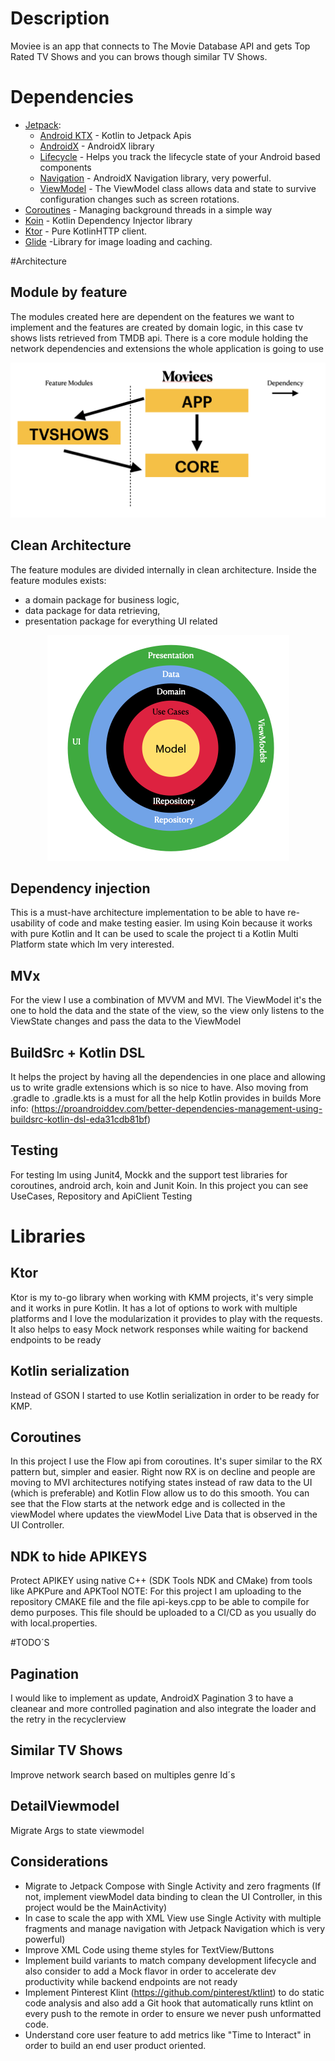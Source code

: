 # Description
Moviee is an app that connects to The Movie Database API and gets Top Rated TV Shows and you can brows though similar
TV Shows.

# Dependencies

-   [Jetpack](https://developer.android.com/jetpack):
    -   [Android KTX](https://developer.android.com/kotlin/ktx.html) - Kotlin to Jetpack Apis
    -   [AndroidX](https://developer.android.com/jetpack/androidx) - AndroidX library
    -   [Lifecycle](https://developer.android.com/topic/libraries/architecture/lifecycle) - Helps you track the lifecycle state of your Android based components
    -   [Navigation](https://developer.android.com/guide/navigation/) - AndroidX Navigation library, very powerful.
    -   [ViewModel](https://developer.android.com/topic/libraries/architecture/viewmodel) - The ViewModel class allows data and state to survive configuration
        changes such as screen rotations.
-   [Coroutines](https://kotlinlang.org/docs/reference/coroutines-overview.html) - Managing background threads in a simple way
-   [Koin](https://insert-koin.io/) - Kotlin Dependency Injector library
-   [Ktor](https://ktor.io/docs/welcome.html) - Pure KotlinHTTP client.
-   [Glide](https://bumptech.github.io/glide/) -Library for image loading and caching.

#Architecture

## Module by feature
The modules created here are dependent on the features we want to implement and the features
are created by domain logic, in this case tv shows lists retrieved from TMDB api.
There is a core module holding the network dependencies and extensions the whole application is
going to use

<p align="center">
 <img src="resources/architecture-dependency.png">
</p>


## Clean Architecture
The feature modules are divided internally in clean architecture. Inside the feature modules exists:
- a domain package for business logic,
- data package for data retrieving,
- presentation package for everything UI related

<p align="center">
 <img src="resources/clean-architecture.png">
</p>

## Dependency injection
This is a must-have architecture implementation to be able to have re-usability of code and make testing easier.
Im using Koin because it works with pure Kotlin and
It can be used to scale the project ti a Kotlin Multi Platform state which Im very interested.

## MVx
For the view I use a combination of MVVM and MVI. The ViewModel it's the one to hold the data
and the state of the view, so the view only listens to the ViewState changes and pass the data
to the ViewModel

## BuildSrc + Kotlin DSL
It helps the project by having all the dependencies in one place and allowing us to write gradle
extensions which is so nice to have. Also moving from .gradle to .gradle.kts is a must for all the
help Kotlin provides in builds
More info: (https://proandroiddev.com/better-dependencies-management-using-buildsrc-kotlin-dsl-eda31cdb81bf)

## Testing
For testing Im using Junit4, Mockk and the support test libraries for coroutines, android arch, koin and Junit Koin.
In this project you can see UseCases, Repository and ApiClient Testing

# Libraries

## Ktor
Ktor is my to-go library when working with KMM projects, it's very simple and it works in pure
Kotlin. It has a lot of options to work with multiple platforms and I love the modularization it
provides to play with the requests.
It also helps to easy Mock network responses while waiting for backend endpoints to be ready

## Kotlin serialization
Instead of GSON I started to use Kotlin serialization in order to be ready for KMP.

## Coroutines
In this project I use the Flow api from coroutines. It's super similar to the RX pattern but, simpler
and easier. Right now RX is on decline and people are moving to MVI architectures notifying states
instead of raw data to the UI (which is preferable) and Kotlin Flow allow us to do this smooth.
You can see that the Flow starts at the network edge and is collected in the viewModel where updates the
viewModel Live Data that is observed in the UI Controller.

## NDK to hide APIKEYS
Protect APIKEY using native C++ (SDK Tools NDK and CMake) from tools like APKPure and APKTool
NOTE: For this project I am uploading to the repository CMAKE file and the file api-keys.cpp to
be able to compile for demo purposes. This file should be uploaded to a CI/CD as you usually do
with local.properties.

#TODO´S

## Pagination
I would like to implement as update, AndroidX Pagination 3 to have a cleanear and more controlled pagination
and also integrate the loader and the retry in the recyclerview

## Similar TV Shows
Improve network search based on multiples genre Id´s

## DetailViewmodel
Migrate Args to state viewmodel

## Considerations
- Migrate to Jetpack Compose with Single Activity and zero fragments (If not, implement viewModel data binding to clean the UI Controller, in this project would be the MainActivity)
- In case to scale the app with XML View use Single Activity with multiple fragments and manage navigation with Jetpack Navigation which is very powerful)
- Improve XML Code using theme styles for TextView/Buttons
- Implement build variants to match company development lifecycle and also consider to add a Mock flavor in order to accelerate dev productivity while
  backend endpoints are not ready
- Implement Pinterest Klint (https://github.com/pinterest/ktlint)  to do static code analysis and also add a Git hook that automatically runs ktlint on every push to the remote in order
  to ensure we never push unformatted code.
- Understand core user feature to add metrics like "Time to Interact" in order to build an end user product oriented.

  
